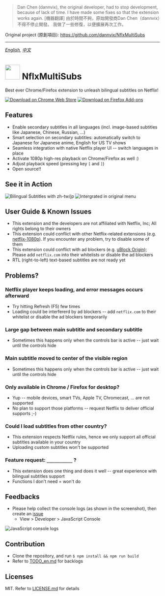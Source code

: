 > Dan Chen (dannvix), the original developer, had to stop development, because of lack of time. I have made some fixes so that the extension works again.
> [機器翻譯] 由於時間不夠，原始開發商Dan Chen（dannvix）不得不停止開發。 我做了一些修復，以便擴展再次工作。

Original project (原創項目): https://github.com/dannvix/NflxMultiSubs

----


<i align="center"><a href="README_en.md">English</a>, <a href="README.md">中文</a></i>


<img src="docs/icon.png?raw=true" height="48"> NflxMultiSubs
============================================================
Best ever Chrome/Firefox extension to unleash bilingual subtitles on Netflix!


[![Download on Chrome Web Store](docs/chrome-webstore-badge58.png?raw=true)](#)
[![Download on Firefox Add-ons](docs/firefox-addons-badge58.png?raw=true)](#)



Features
--------
- Enable secondary subtitles in all languages (incl. image-based subtitles like Japanese, Chinese, Russian, …)
- Smart selection on secondary subtitles: automatically switch to Japanese for Japanese anime, English for US TV shows
- Seamless integration with native Netflix player UI -- switch languages in place
- Activate 1080p high-res playback on Chrome/Firefox as well :)
- Adjust playback speed (pressing key `[` and `]`)
- Open source!!



See it in Action
----------------
![Bilingual Subtitles with zh-tw/jp](docs/zh-ja.jpg?raw=true)
![Intergrated in original menu](docs/popup-menu.jpg?raw=true)



User Guide & Known Issues
-------------------------
- This extension and the developers are not affiliated with Netflix, Inc; All rights belong to their owners
- This extension could conflict with other Netflix-related extensions (e.g. [netflix-1080p](https://github.com/truedread/netflix-1080p)). If you encounter any problem, try to disable some of them
- This extension could conflict with ad blockers (e.g. [uBlock Origin](https://chrome.google.com/webstore/detail/ublock-origin/cjpalhdlnbpafiamejdnhcphjbkeiagm)); Please add `netflix.com` into their whitelists or disable the ad blockers
- RTL (right-to-left) text-based subtitles are not ready yet



Problems?
---------
### Netflix player keeps loading, and error messages occurs afterward
- Try hitting Refresh (F5) few times
- Loading could be interfererd by ad blockers -- add `netflix.com` to their whitelist or disable the ad blockers temporarily

### Large gap between main subtitle and secondary subtitle
- Sometimes this happens only when the controls bar is active -- just wait until the controls hide

### Main subtitle moved to center of the visible region
- Sometimes this happens only when the controls bar is active -- just wait until the controls hide

### Only available in Chrome / Firefox for desktop?
- Yup -- mobile devices, smart TVs, Apple TV, Chromecast, … are not supported
- No plan to support those platforms -- request Netflix to deliver official supports ;-)

### Could I load subtitles from other country?
- This extension respects Netflix rules, hence we only support all official subtitles available in your country
- Uploading custom subtitles won't be supported

### Feature request: `__________` ?
- This extension does one thing and does it well -- great experience with bilingual subtitles support
- Functions I don't need = won't do



Feedbacks
---------
- Please help collect the console logs (as shown in the screenshot), then create an [issue](https://github.com/dannvix/NflxMultiSubs/issues)
    - View > Developer > JavaScript Console

![JavaScript console logs](docs/js-console.png?raw=true)



Contribution
------------
- Clone the repository, and run `$ npm install && npm run build`
- Refer to [TODO_en.md](TODO_en.md) for backlogs



Licenses
--------
MIT. Refer to [LICENSE.md](LICENSE.md) for details
